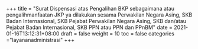 +++
title = "Surat Dispensasi atas Pengalihan BKP sebagaimana atau pengalihmanfaatan JKP ya dilakukan sesama Perwakilan Negara Asing, SKB  Badan Internasional, SKB  Pejabat Perwakilan Negara Asing, SKB  dan/atau Pejabat Badan Internasional, SKB  PPN atau PPN dan PPnBM"
date = 2021-01-16T13:12:31+08:00
draft = false
weight = 10
toc = false
categories ="layananadministrasi"
+++